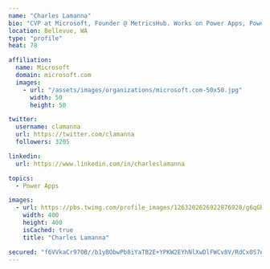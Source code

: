 ```yaml
---
name: "Charles Lamanna"
bio: "CVP at Microsoft, Founder @ MetricsHub. Works on Power Apps, Power Automate, Power Virtual Agent, Common Data Service and Dynamics 365."
location: Bellevue, WA
type: "profile"
heat: 78

affiliation:
  name: Microsoft
  domain: microsoft.com
  images:
    - url: "/assets/images/organizations/microsoft.com-50x50.jpg"
      width: 50
      height: 50

twitter:
  username: clamanna
  url: https://twitter.com/clamanna
  followers: 3205

linkedin:
  url: https://www.linkedin.com/in/charleslamanna

topics:
  - Power Apps

images:
  - url: https://pbs.twimg.com/profile_images/1263202626922876928/g6qGbHZ-_400x400.jpg
    width: 400
    height: 400
    isCached: true
    title: "Charles Lamanna"

secured: "f6VVkaCr970B//b1yBObwPb8iYaTB2E+YPKW2EYhNlXwDlFWCv8V/RdCx0S7nY8jdWvWftcgIkKNRc0cR9OABEyCOls+CUWzHDi8xPV1gOMX1DWgOVVghuFOitZtD5452KplmqPxR1pSMjjQ0BY1hxWiAd9xzDu0nfL36ok2mNfQ28fudWT80+zspt+N7ZGF/Bm5FO6BYc6fkKsj6EfLF0pDwcZuQUPpMUYz1o7AIGrFNCcplosDsu5CxBLPbFkI6tJDeSJmeeDPZ5mlfuDqD2NIsVha0Dx7WiH4vd9iL/WyaLoeI3DUYcVV3qduBhXaSa7mj73RIz24zL8L+9Qm1JaJuO5LcAenMYDXd4Ec1pOOPkrK4eLsMqf1xMbHJAr85QwHV2TBvf3J5anncSGVpJztfN5Skt9QkTN9kmiwx3A=;4+6O0v7D4nrHXL7Ev3XSsg=="
---
```


